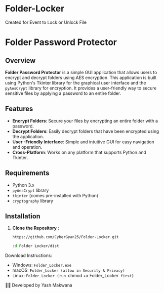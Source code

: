 # Folder-Locker
Created for Event to Lock or Unlock File

# Folder Password Protector

## Overview

**Folder Password Protector** is a simple GUI application that allows users to encrypt and decrypt folders using AES encryption. This application is built using Python's Tkinter library for the graphical user interface and the `pyAesCrypt` library for encryption. It provides a user-friendly way to secure sensitive files by applying a password to an entire folder.

## Features

- **Encrypt Folders**: Secure your files by encrypting an entire folder with a password.
- **Decrypt Folders**: Easily decrypt folders that have been encrypted using the application.
- **User -Friendly Interface**: Simple and intuitive GUI for easy navigation and operation.
- **Cross-Platform**: Works on any platform that supports Python and Tkinter.

## Requirements

- Python 3.x
- `pyAesCrypt` library
- `tkinter` (comes pre-installed with Python)
- `cryptography` library

## Installation

1. **Clone the Repository** :
   ```bash
   https://github.com/CyberGyan25/Folder-Locker.git
   ```
   ```bash
   cd Folder Locker/dist
   ```
Download Instructions:
- Windows: `Folder_Locker.exe`
- macOS: `Folder_Locker (allow in Security & Privacy)`
- Linux: `Folder_Locker (run `chmod +x Folder_Locker` first)`


👨‍💻 Developed by Yash Makwana


